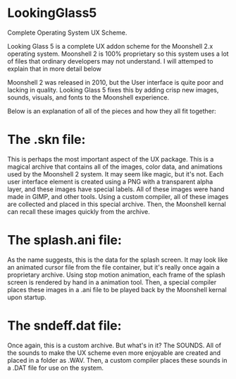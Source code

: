 # LookingGlass5
Complete Operating System UX Scheme.

Looking Glass 5 is a complete UX addon scheme for the Moonshell 2.x operating system. Moonshell 2 is 100% proprietary so this
system uses a lot of files that ordinary developers may not understand. I will attemped to explain that in more detail below

Moonshell 2 was released in 2010, but the User interface is quite poor and lacking in quality. Looking Glass 5 fixes this by
adding crisp new images, sounds, visuals, and fonts to the Moonshell experience.

Below is an explanation of all of the pieces and how they all fit together:

# The .skn file:

This is perhaps the most important aspect of the UX package. This is a magical archive that contains all of the images, color 
data, and animations used by the Moonshell 2 system. It may seem like magic, but it's not. Each user interface element is created using a PNG with a transparent alpha layer, and these images have special labels. All of these images were hand made in GIMP, and other tools. Using a custom compiler, all of these images are collected and placed in this special archive. Then, the Moonshell kernal can recall these images quickly from the archive. 

# The splash.ani file:

As the name suggests, this is the data for the splash screen. It may look like an animated cursor file from the file container, but it's really once again a proprietary archive. Using stop motion animation, each frame of the splash screen is rendered by hand in a animation tool. Then, a special compiler places these images in a .ani file to be played back by the Moonshell kernal upon startup.

# The sndeff.dat file:

Once again, this is a custom archive. But what's in it? The SOUNDS. All of the sounds to make the UX scheme even more enjoyable are created and placed in a folder as .WAV. Then, a custom compiler places these sounds in a .DAT file for use on the system.



